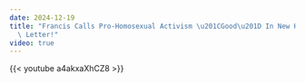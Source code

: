 ```yaml
---
date: 2024-12-19
title: "Francis Calls Pro-Homosexual Activism \u201CGood\u201D In New Handwritten\
  \ Letter!"
video: true
---
```



{{< youtube a4akxaXhCZ8 >}}
